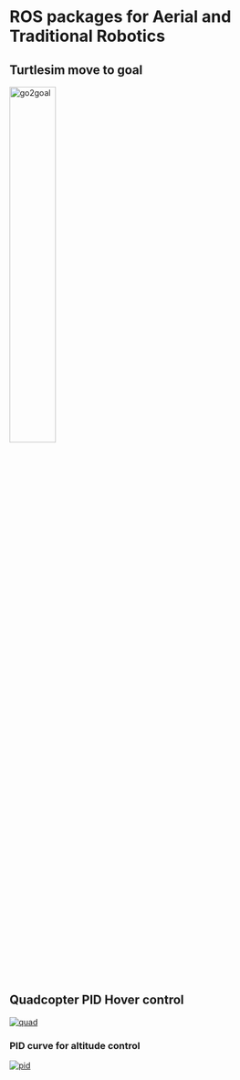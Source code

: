 # ROS packages for Aerial and Traditional Robotics

## Turtlesim move to goal
<div>
<img src="http://wiki.ros.org/turtlesim/Tutorials/Go%20to%20Goal?action=AttachFile&do=get&target=gotogoal.png" alt="go2goal" border="0" width="40%"  height="40%"/></div>

## Quadcopter PID Hover control

<a href="https://ibb.co/T1V67FG"><img src="https://i.ibb.co/zFypB0g/quad.png" alt="quad" border="0"></a><br />
### PID curve for altitude control
<a href="https://ibb.co/5BFhwY7"><img src="https://i.ibb.co/m685gvx/pid.png" alt="pid" border="0"></a>
